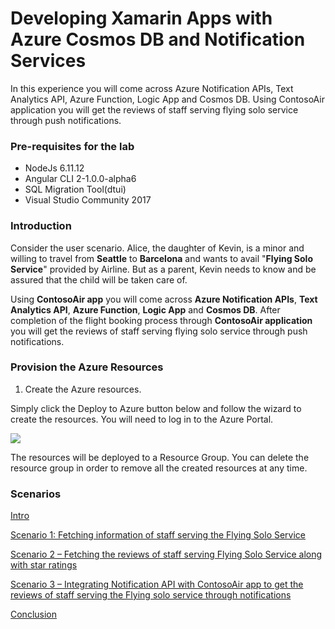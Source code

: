 # Developing Xamarin Apps with Azure Cosmos DB and Notification Services

In this experience you will come across Azure Notification APIs, Text Analytics API, Azure Function, Logic App and Cosmos DB. Using ContosoAir application you will get the reviews of staff serving flying solo service through push notifications.

### Pre-requisites for the lab ###

- NodeJs 6.11.12
- Angular CLI 2-1.0.0-alpha6
- SQL Migration Tool(dtui)
- Visual Studio Community 2017

### Introduction 

Consider the user scenario. Alice, the daughter of Kevin, is a minor and willing to travel from **Seattle** to **Barcelona** and wants to avail  "**Flying Solo Service**" provided by Airline. But as a parent, Kevin needs to know and be assured that the child will be taken care of.

Using **ContosoAir app** you will come across **Azure Notification APIs**, **Text Analytics API**, **Azure Function**, **Logic App** and **Cosmos DB**. After completion of the flight booking process through **ContosoAir application** you will get the reviews of staff serving flying solo service through push notifications.


### Provision the Azure Resources ###

1. Create the Azure resources.
    
  Simply click the Deploy to Azure button below and follow the wizard to create the resources. You will need to log in to the Azure Portal.
                                                                     
  <a href="https://portal.azure.com/#create/Microsoft.Template/uri/https%3A%2F%2Fraw.githubusercontent.com%2FMicrosoft%2Fdeveloper-immersion-data%2Fmaster%2Flabs%2Fsp-gda%2Fgdaexpericence3%2Fstory_a_notificationservice_with_cosmosdb%2Fdeployment%2Ftemplate.json" target="_blank">
    <img src="http://azuredeploy.net/deploybutton.png"/>
  </a>

  The resources will be deployed to a Resource Group. You can delete the resource group in order to remove all the created resources at any time.

### Scenarios ###

<a href="./story_a_notificationservice_with_cosmosdb/content/intro.md">Intro</a>

<a href="./story_a_notificationservice_with_cosmosdb/content/0.md">Scenario 1: Fetching information of staff serving the Flying Solo Service</a>

<a href="./story_a_notificationservice_with_cosmosdb/content/1.md">Scenario 2 – Fetching the reviews of staff serving Flying Solo Service along with star ratings</a>

<a href="./story_a_notificationservice_with_cosmosdb/content/2.md">Scenario 3 – Integrating Notification API with ContosoAir app to get the reviews of staff serving the Flying solo service through notifications</a>

<a href="./story_a_notificationservice_with_cosmosdb/content/conclusion.md">Conclusion</a>   
